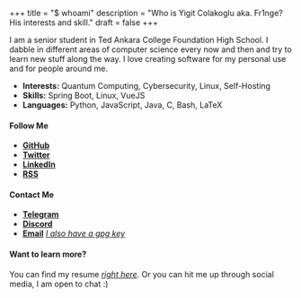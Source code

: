 +++
title = "$ whoami"
description = "Who is Yigit Colakoglu aka. Fr1nge? His interests and skill."
draft = false
+++

I am a senior student in Ted Ankara College Foundation High School. I dabble in
different areas of computer science every now and then and try to learn new stuff
along the way. I love creating software for my personal use and for people around
me.

* **Interests:** Quantum Computing, Cybersecurity, Linux, Self-Hosting
* **Skills:** Spring Boot, Linux, VueJS
* **Languages:** Python, JavaScript, Java, C, Bash, LaTeX

#### Follow Me

* [**GitHub**](https://github.com/theFr1nge)
* [**Twitter**](https://twitter.com/theFr1nge)
* [**LinkedIn**](https://www.linkedin.com/in/yigitcolakoglu/)
* [**RSS**](/index.xml)

#### Contact Me

* [**Telegram**](https://t.me/thefr1nge)
* [**Discord**](https://discordapp.com/users/440823026523832322)
* [**Email**](mail:yigitcolakoglu@hotmail.com) [*I also have a gpg key*](/misc/9D26FDA9E051205C4DC8422611D306C40EAEC301.asc)

#### Want to learn more?

You can find my resume [*right here*](/misc/resume.pdf). Or you can 
hit me up through social media, I am open to chat :)
